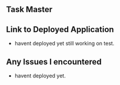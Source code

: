 
## Task Master
## Link to Deployed Application
- havent deployed yet still working on test.
## Any Issues I encountered
- havent deployed yet.
